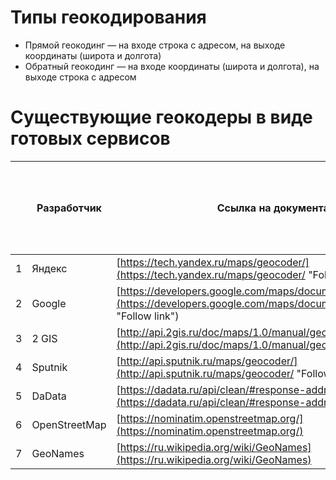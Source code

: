 Типы геокодирования
===================

* Прямой геокодинг — на входе строка с адресом, на выходе координаты (широта и долгота)
* Обратный геокодинг — на входе координаты (широта и долгота), на выходе строка с адресом

Существующие геокодеры в виде готовых сервисов
==============================================

|     | Разработчик | Ссылка на документацию | Пример запроса в API | Ограничение бесплатного API на максимальное количество запросов в сутки | Комментарии |
| --- | --- | --- | --- | --- | --- |  
| 1   | Яндекс | [https://tech.yandex.ru/maps/geocoder/](https://tech.yandex.ru/maps/geocoder/ "Follow link") | [пример](https://geocode-maps.yandex.ru/1.x/?geocode=%D0%9C%D0%BE%D1%81%D0%BA%D0%B2%D0%B0,%D0%9C%D0%B8%D1%80%D0%B0,%D0%B4.1&format=json) | 25,000 | |
| 2   | Google | [https://developers.google.com/maps/documentation/geocoding/intro](https://developers.google.com/maps/documentation/geocoding/intro "Follow link") |     |     |     |
| 3   | 2 GIS | [http://api.2gis.ru/doc/maps/1.0/manual/geocoding](http://api.2gis.ru/doc/maps/1.0/manual/geocoding "Follow link") |     |     |     |
| 4   | Sputnik | [http://api.sputnik.ru/maps/geocoder/](http://api.sputnik.ru/maps/geocoder/ "Follow link") |     |     |     |
| 5   | DaData | [https://dadata.ru/api/clean/#response-address](https://dadata.ru/api/clean/#response-address) |     |     | [Документация](https://confluence.hflabs.ru/pages/viewpage.action?pageId=204669103) |
| 6   | OpenStreetMap | [https://nominatim.openstreetmap.org/](https://nominatim.openstreetmap.org/) |     |     |     |
| 7   | GeoNames | [https://ru.wikipedia.org/wiki/GeoNames](https://ru.wikipedia.org/wiki/GeoNames) |     |     |     |

